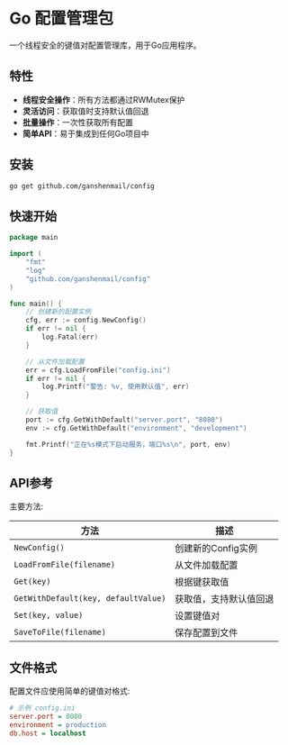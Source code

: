 # Go 配置管理包

一个线程安全的键值对配置管理库，用于Go应用程序。

## 特性

- **线程安全操作**：所有方法都通过RWMutex保护
- **灵活访问**：获取值时支持默认值回退
- **批量操作**：一次性获取所有配置
- **简单API**：易于集成到任何Go项目中

## 安装

```bash
go get github.com/ganshenmail/config
```

## 快速开始

```go
package main

import (
	"fmt"
	"log"
	"github.com/ganshenmail/config"
)

func main() {
	// 创建新的配置实例
	cfg, err := config.NewConfig()
	if err != nil {
		log.Fatal(err)
	}

	// 从文件加载配置
	err = cfg.LoadFromFile("config.ini")
	if err != nil {
		log.Printf("警告: %v, 使用默认值", err)
	}

	// 获取值
	port := cfg.GetWithDefault("server.port", "8080")
	env := cfg.GetWithDefault("environment", "development")

	fmt.Printf("正在%s模式下启动服务，端口%s\n", port, env)
}
```

## API参考


主要方法:

| 方法 | 描述 |
|--------|-------------|
| `NewConfig()` | 创建新的Config实例 |
| `LoadFromFile(filename)` | 从文件加载配置 |
| `Get(key)` | 根据键获取值 |
| `GetWithDefault(key, defaultValue)` | 获取值，支持默认值回退 |
| `Set(key, value)` | 设置键值对 |
| `SaveToFile(filename)` | 保存配置到文件 |

## 文件格式

配置文件应使用简单的键值对格式:

```ini
# 示例 config.ini
server.port = 8080
environment = production
db.host = localhost
```
